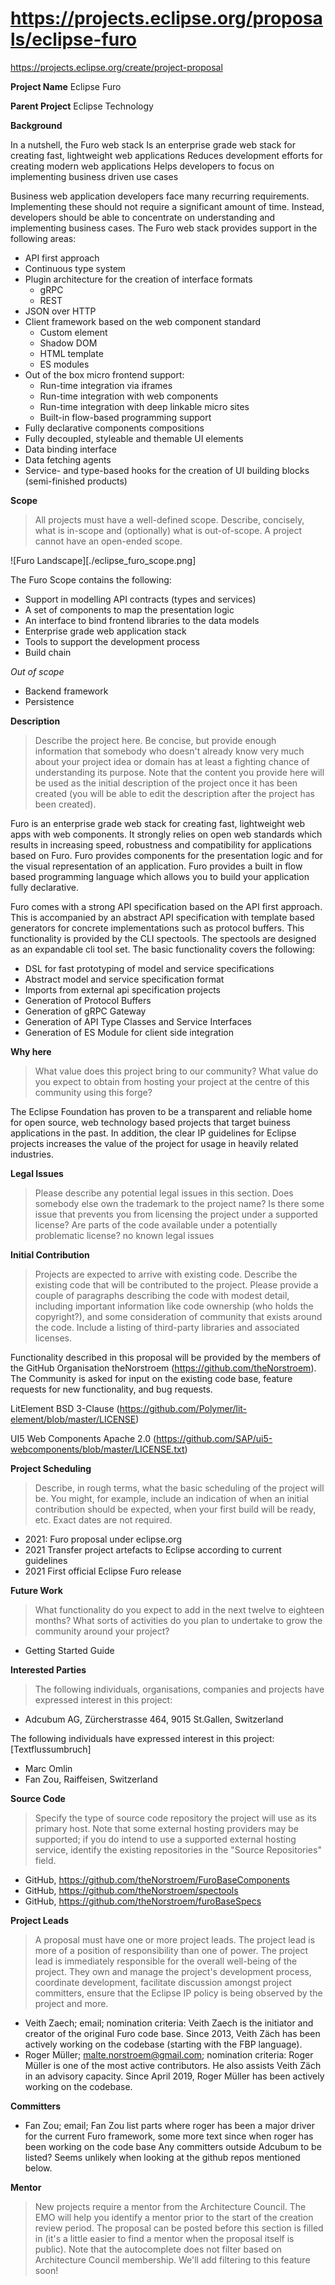 # https://projects.eclipse.org/proposals/eclipse-furo

https://projects.eclipse.org/create/project-proposal

**Project Name**
Eclipse Furo

**Parent Project**
Eclipse Technology

**Background**
 
In a nutshell, the Furo web stack
Is an enterprise grade web stack for creating fast, lightweight web applications
Reduces development efforts for creating modern web applications
Helps developers to focus on implementing business driven use cases


Business web application developers face many recurring requirements. Implementing these should not require a significant amount of time. Instead, developers should be able to concentrate on understanding and implementing business cases.
The Furo web stack provides support in the following areas:

- API first approach
- Continuous type system
- Plugin architecture for the creation of interface formats
    - gRPC
    - REST
-   JSON over HTTP
- Client framework based on the web component standard
    - Custom element
    - Shadow DOM
    - HTML template
    - ES modules
- Out of the box micro frontend support:
    - Run-time integration via iframes
    - Run-time integration with web components
    - Run-time integration with deep linkable micro sites
    - Built-in flow-based programming support
- Fully declarative components compositions
- Fully decoupled, styleable and themable UI elements
- Data binding interface
- Data fetching agents
- Service- and type-based hooks for the creation of UI building blocks (semi-finished products)


**Scope**

> All projects must have a well-defined scope. Describe, concisely, what is in-scope and
(optionally) what is out-of-scope. A project cannot have an open-ended scope.

![Furo Landscape][./eclipse_furo_scope.png]

The Furo Scope contains the following:

- Support in modelling API contracts (types and services)
- A set of components to map the presentation logic
- An interface to bind frontend libraries to the data models
- Enterprise grade web application stack
- Tools to support the development process
- Build chain

*Out of scope*

- Backend framework
- Persistence



**Description**

> Describe the project here. Be concise, but provide enough information that somebody who doesn't already know very much about your project idea or domain has at least a fighting chance of understanding its purpose. Note that the content you provide here will be used as the initial description of the project once it has been created (you will be able to edit the description after the project has been created).

Furo is an enterprise grade web stack for creating fast, lightweight web apps with web components. It strongly relies on open web standards which results in increasing speed, robustness and compatibility for applications based on Furo.
Furo provides components for the presentation logic and for the visual representation of an application.
Furo provides a built in flow based programming language which allows you to build your application fully declarative.

Furo comes with a strong API specification based on the API first approach. This is accompanied by an abstract API specification with template based generators for concrete implementations such as protocol buffers. This functionality is provided by the CLI spectools.
The spectools are designed as an expandable cli tool set. The basic functionality covers the following:


- DSL for fast prototyping of model and service specifications
- Abstract model and service specification format
- Imports from external api specification projects
- Generation of Protocol Buffers
- Generation of gRPC Gateway
- Generation of API Type Classes and Service Interfaces
- Generation of ES Module for client side integration


**Why here**

> What value does this project bring to our community? What value do you expect to obtain from hosting your project at the centre of this community using this forge?

The Eclipse Foundation has proven to be a transparent and reliable home for open source, web technology based projects that target buiness applications in the past. In addition, the clear IP guidelines for Eclipse projects increases the value of the project for usage in heavily related industries.

**Legal Issues**
> Please describe any potential legal issues in this section. Does somebody else own the trademark to the project name? Is there some issue that prevents you from licensing the project under a supported license? Are parts of the code available under a potentially problematic license?
no known legal issues

**Initial Contribution**
>Projects are expected to arrive with existing code. Describe the existing code that will be contributed to the project. Please provide a couple of paragraphs describing the code with modest detail, including important information like code ownership (who holds the copyright?), and some consideration of community that exists around the code. Include a listing of third-party libraries and associated licenses.


Functionality described in this proposal will be provided by the members of the GitHub Organisation theNorstroem (https://github.com/theNorstroem). The Community is asked for input on the existing code base, feature requests for new functionality, and bug requests.



LitElement
BSD 3-Clause (https://github.com/Polymer/lit-element/blob/master/LICENSE)

UI5 Web Components
Apache 2.0 (https://github.com/SAP/ui5-webcomponents/blob/master/LICENSE.txt)


**Project Scheduling**
>Describe, in rough terms, what the basic scheduling of the project will be. You might, for example, include an indication of when an initial contribution should be expected, when your first build will be ready, etc. Exact dates are not required.

- 2021: Furo proposal under eclipse.org
- 2021 Transfer project artefacts to Eclipse according to current guidelines
- 2021 First official Eclipse Furo release

**Future Work**
>What functionality do you expect to add in the next twelve to eighteen months? What sorts of activities do you plan to undertake to grow the community around your project?

- Getting Started Guide

**Interested Parties**
>The following individuals, organisations, companies and projects have expressed interest in this project:

- Adcubum AG, Zürcherstrasse 464, 9015 St.Gallen, Switzerland

The following individuals have expressed interest in this project:[Textflussumbruch]

- Marc Omlin
- Fan Zou, Raiffeisen, Switzerland


**Source Code**
>Specify the type of source code repository the project will use as its primary host. Note that some external hosting providers may be supported; if you do intend to use a supported external hosting service, identify the existing repositories in the "Source Repositories" field.

- GitHub, https://github.com/theNorstroem/FuroBaseComponents
- GitHub, https://github.com/theNorstroem/spectools
- GitHub, https://github.com/theNorstroem/furoBaseSpecs


**Project Leads**
>A proposal must have one or more project leads. The project lead is more of a position of responsibility than one of power. The project lead is immediately responsible for the overall well-being of the project. They own and manage the project's development process, coordinate development, facilitate discussion amongst project committers, ensure that the Eclipse IP policy is being observed by the project and more.

- Veith Zaech; email; nomination criteria: Veith Zaech is the initiator and creator of the original Furo code base. Since 2013, Veith Zäch has been actively working on the codebase (starting with the FBP language).
- Roger Müller; malte.norstroem@gmail.com; nomination criteria: Roger Müller is one of the most active contributors. He also assists Veith Zäch in an advisory capacity. Since April 2019, Roger Müller has been actively working on the codebase.


**Committers**

- Fan Zou; email; Fan Zou list parts where roger has been a major driver for the current Furo framework, some more text since when roger has been working on the code base
Any committers outside Adcubum to be listed? Seems unlikely when looking at the github repos mentioned below.

**Mentor**
>New projects require a mentor from the Architecture Council. The EMO will help you identify a mentor prior to the start of the creation review period. The proposal can be posted before this section is filled in (it's a little easier to find a mentor when the proposal itself is public). Note that the autocomplete does not filter based on Architecture Council membership. We'll add filtering to this feature soon!
